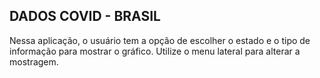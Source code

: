 ## DADOS COVID - BRASIL

Nessa aplicação, o usuário tem a opção de escolher o estado e o tipo de informação para mostrar o gráfico. Utilize o menu lateral para alterar a mostragem.
